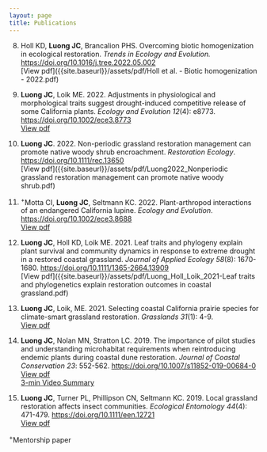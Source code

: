 ```yaml
---
layout: page
title: Publications
---
```

8) Holl KD, **Luong JC**, Brancalion PHS. Overcoming biotic homogenization in ecological restoration. *Trends in Ecology and Evolution.*    
<https://doi.org/10.1016/j.tree.2022.05.002>  
[View pdf]({{site.baseurl}}/assets/pdf/Holl et al. - Biotic homogenization - 2022.pdf)  

7) **Luong JC**, Loik ME. 2022. Adjustments in physiological and morphological traits suggest drought-induced competitive
release of some California plants. *Ecology and Evolution 12*(4): e8773.     
<https://doi.org/10.1002/ece3.8773>  
[View pdf]({{site.baseurl}}/assets/pdf/LuongLoik2022EcologyEvolution.pdf)  

6) **Luong JC**. 2022. Non-periodic grassland restoration management can promote native woody shrub encroachment. *Restoration Ecology*.   
<https://doi.org/10.1111/rec.13650>  
[View pdf]({{site.baseurl}}/assets/pdf/Luong2022_Nonperiodic grassland restoration management can promote native woody shrub.pdf)  

5) <sup>+</sup>Motta CI, **Luong JC**, Seltmann KC. 2022. Plant-arthropod interactions of an endangered California lupine. *Ecology and Evolution*.  
<https://doi.org/10.1002/ece3.8688>  
[View pdf]({{site.baseurl}}/assets/pdf/MottaLuongSeltmann2021PlantArthropod.pdf)  

4) **Luong JC**, Holl KD, Loik ME. 2021. Leaf traits and phylogeny explain plant survival and community dynamics in response
to extreme drought in a restored coastal grassland. *Journal of Applied Ecology 58*(8): 1670-1680. 
<https://doi.org/10.1111/1365-2664.13909>  
[View pdf]({{site.baseurl}}/assets/pdf/Luong_Holl_Loik_2021-Leaf traits and phylogenetics explain restoration outcomes in coastal grassland.pdf)

3) **Luong JC**, Loik, ME. 2021. Selecting coastal California prairie species for climate-smart grassland restoration. *Grasslands 31*(1): 4-9.  
[View pdf]({{site.baseurl}}/assets/pdf/Luong&Loik2021Grasslands.pdf) 

2)  **Luong JC**, Nolan MN, Stratton LC. 2019. The importance of pilot studies and understanding microhabitat requirements
when reintroducing endemic plants during coastal dune restoration. *Journal of Coastal Conservation 23*: 552-562. 
<https://doi.org/10.1007/s11852-019-00684-0>  
[View pdf]({{site.baseurl}}/assets/pdf/Luong2019_Article_TheImportanceOfPilotStudiesAnd.pdf)  
[3-min Video Summary](https://youtu.be/FWMfSFg0its)

1) **Luong JC**, Turner PL, Phillipson CN, Seltmann KC. 2019. Local grassland restoration affects insect communities. *Ecological Entomology 44*(4): 471-479. <https://doi.org/10.1111/een.12721>  
[View pdf]({{site.baseurl}}/assets/pdf/Luong_et_al-2019-Ecological_Entomology.pdf)

<sup>+</sup>Mentorship paper
